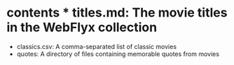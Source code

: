 # contents * titles.md: The movie titles in the WebFlyx collection
* classics.csv: A comma-separated list of classic movies
* quotes: A directory of files containing memorable quotes from movies
